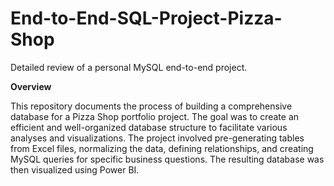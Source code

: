 # End-to-End-SQL-Project-Pizza-Shop
Detailed review of a personal MySQL end-to-end project.

**Overview**

This repository documents the process of building a comprehensive database for a Pizza Shop portfolio project. The goal was to create an efficient and well-organized database structure to facilitate various analyses and visualizations. The project involved pre-generating tables from Excel files, normalizing the data, defining relationships, and creating MySQL queries for specific business questions. The resulting database was then visualized using Power BI.
